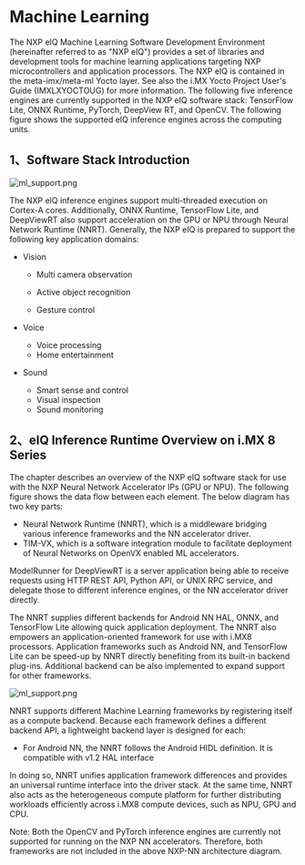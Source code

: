 # Machine Learning
The NXP eIQ Machine Learning Software Development Environment (hereinafter referred to as "NXP
eIQ") provides a set of libraries and development tools for machine learning applications targeting NXP
microcontrollers and application processors. The NXP eIQ is contained in the meta-imx/meta-ml Yocto layer.
See also the i.MX Yocto Project User's Guide (IMXLXYOCTOUG) for more information.
The following five inference engines are currently supported in the NXP eIQ software stack: TensorFlow Lite,
ONNX Runtime, PyTorch, DeepView RT, and OpenCV. The following figure shows the supported eIQ inference
engines across the computing units.

## 1、Software Stack Introduction

![ml_support.png](/img/imx8mp/ml/ml_support.png)


The NXP eIQ inference engines support multi-threaded execution on Cortex-A cores. Additionally, ONNX
Runtime, TensorFlow Lite, and DeepViewRT also support acceleration on the GPU or NPU through Neural
Network Runtime (NNRT).  Generally, the NXP eIQ is prepared to support the following key
application domains:
- Vision

  - Multi camera observation

  - Active object recognition

  - Gesture control
- Voice
    - Voice processing
    - Home entertainment
- Sound
  - Smart sense and control
  - Visual inspection
  - Sound monitoring
  
## 2、eIQ Inference Runtime Overview on i.MX 8 Series
The chapter describes an overview of the NXP eIQ software stack for use with the NXP Neural Network
Accelerator IPs (GPU or NPU). The following figure shows the data flow between each element. The below
diagram has two key parts:
- Neural Network Runtime (NNRT), which is a middleware bridging various inference frameworks and the NN
accelerator driver.
- TIM-VX, which is a software integration module to facilitate deployment of Neural Networks on OpenVX
enabled ML accelerators.

ModelRunner for DeepViewRT is a server application being able to receive requests using HTTP REST API,
Python API, or UNIX RPC service, and delegate those to different inference engines, or the NN accelerator
driver directly. 

The NNRT supplies different backends for Android NN HAL, ONNX, and TensorFlow Lite allowing quick
application deployment. The NNRT also empowers an application-oriented framework for use with i.MX8
processors. Application frameworks such as Android NN, and TensorFlow Lite can be speed-up by NNRT
directly benefiting from its built-in backend plug-ins. Additional backend can be also implemented to expand
support for other frameworks.

![ml_support.png](/img/imx8mp/ml/ml_framwork.png)

NNRT supports different Machine Learning frameworks by registering itself as a compute backend. Because
each framework defines a different backend API, a lightweight backend layer is designed for each:
- For Android NN, the NNRT follows the Android HIDL definition. It is compatible with v1.2 HAL interface
  
In doing so, NNRT unifies application framework differences and provides an universal runtime interface into the
driver stack. At the same time, NNRT also acts as the heterogeneous compute platform for further distributing
workloads efficiently across i.MX8 compute devices, such as NPU, GPU and CPU.

Note: Both the OpenCV and PyTorch inference engines are currently not supported for running on the NXP NN
accelerators. Therefore, both frameworks are not included in the above NXP-NN architecture diagram.